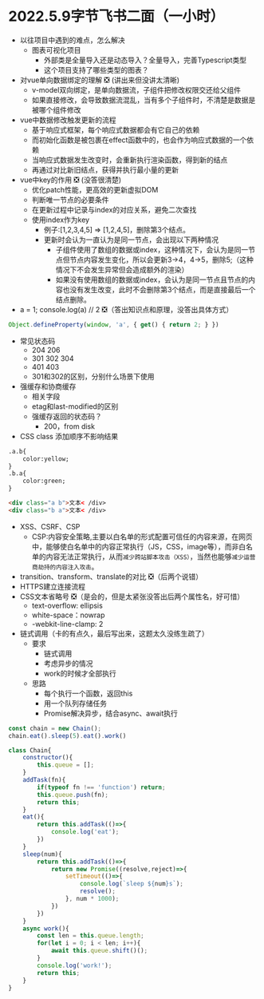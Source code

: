# 2022.5.9字节飞书二面（一小时）

- 以往项目中遇到的难点，怎么解决
	- 图表可视化项目
		- 外部类是全量导入还是动态导入？全量导入，完善Typescript类型
		- 这个项目支持了哪些类型的图表？
- 对vue单向数据绑定的理解 ❎ (讲出来但没讲太清晰)
	- v-model双向绑定，是单向数据流，子组件把修改权限交还给父组件
	- 如果直接修改，会导致数据流混乱，当有多个子组件时，不清楚是数据是被哪个组件修改
- vue中数据修改触发更新的流程
	- 基于响应式框架，每个响应式数据都会有它自己的依赖
	- 而初始化函数是被包裹在effect函数中的，也会作为响应式数据的一个依赖
	- 当响应式数据发生改变时，会重新执行渲染函数，得到新的结点
	- 再通过对比新旧结点，获得并执行最小量的更新
- vue中key的作用 ❎ (没答很清楚)
	- 优化patch性能，更高效的更新虚拟DOM
	- 判断唯一节点的必要条件
	- 在更新过程中记录与index的对应关系，避免二次查找
	- 使用index作为key
		- 例子:[1,2,3,4,5] => [1,2,4,5]，删除第3个结点。
		- 更新时会认为一直认为是同一节点，会出现以下两种情况
			- 子组件使用了数组的数据或index，这种情况下，会认为是同一节点但节点内容发生变化，所以会更新3->4，4->5，删除5;（这种情况下不会发生异常但会造成额外的渲染）
			- 如果没有使用数组的数据或index，会认为是同一节点且节点的内容也没有发生改变，此时不会删除第3个结点，而是直接最后一个结点删除。
- a = 1; console.log(a) // 2  ❎（答出知识点和原理，没答出具体方式）
```js
Object.defineProperty(window, 'a', { get() { return 2; } })
```
- 常见状态码
	- 204 206
	- 301 302 304
	- 401 403
	- 301和302的区别，分别什么场景下使用
- 强缓存和协商缓存
	- 相关字段
	- etag和last-modified的区别
	- 强缓存返回的状态码？
		- 200，from disk
- CSS class 添加顺序不影响结果
```html
.a.b{
	color:yellow;
}
.b.a{
	color:green;
}

<div class="a b">文本< /div>
<div class="b a">文本< /div>
```
- XSS、CSRF、CSP
	- CSP:内容安全策略,主要以白名单的形式配置可信任的内容来源，在网页中，能够使白名单中的内容正常执行（JS，CSS，image等），而非白名单的内容无法正常执行，从而`减少跨站脚本攻击（XSS）`，当然也能够`减少运营商劫持的内容注入攻击`。
- transition、transform、translate的对比 ❎（后两个说错）
- HTTPS建立连接流程
- CSS文本省略号 ❎（是会的，但是太紧张没答出后两个属性名，好可惜）
	- text-overflow: ellipsis
	- white-space：nowrap
	- -webkit-line-clamp: 2
- 链式调用（卡的有点久，最后写出来，这题太久没练生疏了）
	- 要求
		- 链式调用
		- 考虑异步的情况
		- work的时候才全部执行
	- 思路
		- 每个执行一个函数，返回this
		- 用一个队列存储任务
		- Promise解决异步，结合async、await执行
```js
const chain = new Chain();
chain.eat().sleep(5).eat().work()

class Chain{
	constructor(){
		this.queue = [];
	}
	addTask(fn){
		if(typeof fn !== 'function') return;
		this.queue.push(fn);
		return this;
	}
	eat(){
		return this.addTask(()=>{
			console.log('eat');
		})
	}
	sleep(num){
		return this.addTask(()=>{
			return new Promise((resolve,reject)=>{
				setTimeout(()=>{
					console.log(`sleep ${num}s`);
					resolve();
				}, num * 1000);
			})
		})
	}
	async work(){
		const len = this.queue.length;
		for(let i = 0; i < len; i++){
			await this.queue.shift()();
		}
		console.log('work!');
		return this;
	}
}
```
